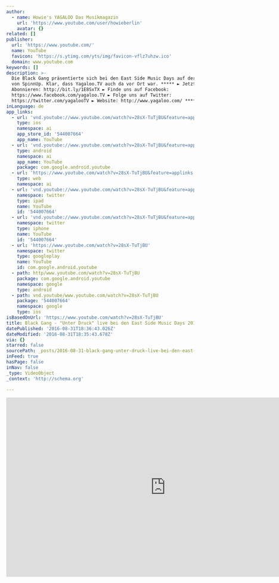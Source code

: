 ```yaml
---
author:
  - name: Howie's YAGALOO Das Musikmagazin
    url: 'https://www.youtube.com/user/howieberlin'
    avatar: {}
related: []
publisher:
  url: 'https://www.youtube.com/'
  name: YouTube
  favicon: 'https://s.ytimg.com/yts/img/favicon-vflz7uhzw.ico'
  domain: www.youtube.com
keywords: []
description: >-
  Die Black Gang präsentierte sich bei den East Side Music Days auf der Bühne
  von SpinnUp. Klar, dass Yagaloo.TV auch da vor Ort war. ***** ► Jetzt
  Abonnieren: http://bit.ly/1E8SxTX ► Finde uns auf Facebook:
  https://www.facebook.com/yagaloo.TV ► Folge uns auf Twitter:
  https://twitter.com/yagalooTV ► Website: http://www.yagaloo.com/ *****
inLanguage: de
app_links:
  - url: 'vnd.youtube://www.youtube.com/watch?v=28sX-TuTjBU&feature=applinks'
    type: ios
    namespace: ai
    app_store_id: '544007664'
    app_name: YouTube
  - url: 'vnd.youtube://www.youtube.com/watch?v=28sX-TuTjBU&feature=applinks'
    type: android
    namespace: ai
    app_name: YouTube
    package: com.google.android.youtube
  - url: 'https://www.youtube.com/watch?v=28sX-TuTjBU&feature=applinks'
    type: web
    namespace: ai
  - url: 'vnd.youtube://www.youtube.com/watch?v=28sX-TuTjBU&feature=applinks'
    namespace: twitter
    type: ipad
    name: YouTube
    id: '544007664'
  - url: 'vnd.youtube://www.youtube.com/watch?v=28sX-TuTjBU&feature=applinks'
    namespace: twitter
    type: iphone
    name: YouTube
    id: '544007664'
  - url: 'https://www.youtube.com/watch?v=28sX-TuTjBU'
    namespace: twitter
    type: googleplay
    name: YouTube
    id: com.google.android.youtube
  - path: http/www.youtube.com/watch?v=28sX-TuTjBU
    package: com.google.android.youtube
    namespace: google
    type: android
  - path: vnd.youtube/www.youtube.com/watch?v=28sX-TuTjBU
    package: '544007664'
    namespace: google
    type: ios
isBasedOnUrl: 'https://www.youtube.com/watch?v=28sX-TuTjBU'
title: Black Gang - "Unter Druck" live bei den East Side Music Days 2016
datePublished: '2016-08-31T18:36:43.026Z'
dateModified: '2016-08-31T18:35:43.678Z'
via: {}
starred: false
sourcePath: _posts/2016-08-31-black-gang-unter-druck-live-bei-den-east-side-music-days.md
inFeed: true
hasPage: false
inNav: false
_type: VideoObject
_context: 'http://schema.org'

---
```

<iframe src="https://cdn.embedly.com/widgets/media.html?src=https%3A%2F%2Fwww.youtube.com%2Fembed%2F28sX-TuTjBU%3Ffeature%3Doembed&amp;url=http%3A%2F%2Fwww.youtube.com%2Fwatch%3Fv%3D28sX-TuTjBU&amp;image=https%3A%2F%2Fi.ytimg.com%2Fvi%2F28sX-TuTjBU%2Fhqdefault.jpg&amp;key=b7d04c9b404c499eba89ee7072e1c4f7&amp;type=text%2Fhtml&amp;schema=youtube" width="854" height="480" scrolling="no" frameborder="0" allowfullscreen="" style=""></iframe>